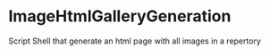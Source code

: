 # ImageHtmlGalleryGeneration
Script Shell that generate an html page with all images in a repertory 
